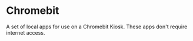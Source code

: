 # Chromebit
A set of local apps for use on a Chromebit Kiosk.
These apps don't require internet access.
